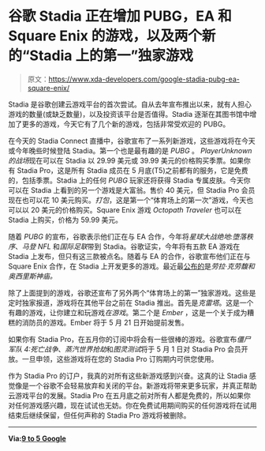 # 谷歌 Stadia 正在增加 PUBG，EA 和 Square Enix 的游戏，以及两个新的“Stadia 上的第一”独家游戏

> 原文：<https://www.xda-developers.com/google-stadia-pubg-ea-square-enix/>

Stadia 是谷歌创建云游戏平台的首次尝试。自从去年宣布推出以来，就有人担心游戏的数量(或缺乏数量)，以及投资该平台是否值得。Stadia 逐渐在其图书馆中增加了更多的游戏，今天它有了几个新的游戏，包括非常受欢迎的 PUBG。

在今天的 Stadia Connect 直播中，谷歌宣布了一系列新游戏，这些游戏将在今天或今年晚些时候登陆 Stadia。第一个也是最有趣的是 *PUBG* 。 *PlayerUnknown 的战场*现在可以在 Stadia 以 29.99 美元或 39.99 美元的价格购买季票。如果你有 Stadia Pro，这是所有 Stadia 成员在 5 月底(T5)之前都有的服务，它是免费的，包括季票。Stadia 上的任何 *PUBG* 玩家还将获得 Stadia 专属皮肤。今天你可以在 Stadia 上看到的另一个游戏是大富翁。售价 40 美元，但 Stadia Pro 会员现在也可以花 10 美元购买。*打包*，这是第一个“体育场上的第一次”游戏，今天也可以以 20 美元的价格购买。Square Enix 游戏 *Octopath Traveler* 也可以在 Stadia 上购买，价格为 59.99 美元。

随着 *PUBG* 的宣布，谷歌表示他们正在与 EA 合作，今年将*星球大战绝地:堕落秩序*、*马登 NFL* 和*国际足联*带到 Stadia。谷歌证实，今年将有五款 EA 游戏在 Stadia 上发布，但只有这三款被点名。随着与 EA 的合作，谷歌宣布他们正在与 Square Enix 合作，在 Stadia 上开发更多的游戏。最近最[公布的](https://community.stadia.com/t5/Stadia-Community-Blog/Unravel-mysteries-within-adventure-games-coming-to-Stadia-this/ba-p/20643)是*劳拉·克劳馥和奥西里斯神庙。*

除了上面提到的游戏，谷歌还宣布了另外两个“体育场上的第一”独家游戏。这些是定时独家报道，游戏将在其他平台之前在 Stadia 推出。首先是*克雷塔*。这是一个有趣的游戏，让你建立和玩游戏*在游戏*。第二个是 *Ember* ，这是一个关于成为糟糕的消防员的游戏。Ember 将于 5 月 21 日开始提前发售。

如果你有 Stadia Pro，在五月你的订阅中将会有一些很棒的游戏。谷歌宣布*僵尸军队 4:死亡战争*、*蒸汽世界抢劫*和*图灵测试*将于 5 月 1 日对 Stadia Pro 会员开放。一旦申领，这些游戏将在您的 Stadia Pro 订购期内可供您使用。

作为 Stadia Pro 的订户，我真的对所有这些新游戏感到兴奋。这真的让 Stadia 感觉像是一个谷歌不会轻易放弃和关闭的平台。新游戏将带来更多玩家，并真正帮助云游戏平台的发展。Stadia Pro 在五月底之前对所有人都是免费的，所以如果你对任何游戏感兴趣，现在试试也无妨。你在免费试用期间购买的任何游戏将在试用结束后继续保留，但任何声称的 Stadia Pro 游戏将被删除。

* * *

**Via:[9 to 5 Google](https://9to5google.com/2020/04/28/everything-announced-april-2020-stadia-connect/)**